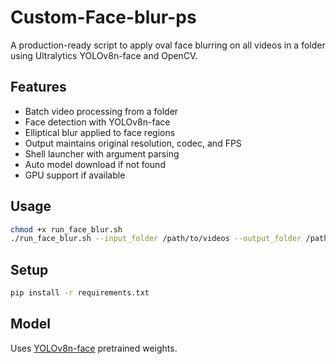 # Custom-Face-blur-ps
A production-ready script to apply oval face blurring on all videos in a folder using Ultralytics YOLOv8n-face and OpenCV.


## Features

- Batch video processing from a folder
- Face detection with YOLOv8n-face
- Elliptical blur applied to face regions
- Output maintains original resolution, codec, and FPS
- Shell launcher with argument parsing
- Auto model download if not found
- GPU support if available

## Usage

```bash
chmod +x run_face_blur.sh
./run_face_blur.sh --input_folder /path/to/videos --output_folder /path/to/output
```

## Setup

```bash
pip install -r requirements.txt
```

## Model

Uses [YOLOv8n-face](https://github.com/ultralytics/ultralytics) pretrained weights.
